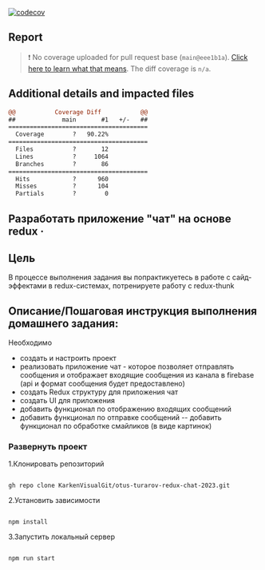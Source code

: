 [![codecov](https://codecov.io/gh/KarkenVisualGit/otus-turarov-redux-chat-2023/graph/badge.svg?token=GRoZyjEJVz)](https://codecov.io/gh/KarkenVisualGit/otus-turarov-redux-chat-2023/tree/redux-chat-2023)

## Report

> :exclamation: No coverage uploaded for pull request base (`main@eee1b1a`). [Click here to learn what that means](https://docs.codecov.io/docs/error-reference?utm_medium=referral&utm_source=github&utm_content=checks&utm_campaign=pr+comments&utm_term=Karken+Turarov#section-missing-base-commit). The diff coverage is `n/a`.

## Additional details and impacted files

```diff
@@           Coverage Diff           @@
##             main       #1   +/-   ##
=======================================
  Coverage        ?   90.22%
=======================================
  Files           ?       12
  Lines           ?     1064
  Branches        ?       86
=======================================
  Hits            ?      960
  Misses          ?      104
  Partials        ?        0

```

## Разработать приложение "чат" на основе redux &middot;

## Цель

В процессе выполнения задания вы попрактикуетесь в работе с сайд-эффектами в redux-системах, потренируете работу с redux-thunk

## Описание/Пошаговая инструкция выполнения домашнего задания:

Необходимо

- создать и настроить проект
- реализовать приложение чат - которое позволяет отправлять сообщения и отображает входящие сообщения из канала в firebase (api и формат сообщения будет предоставлено)
- создать Redux структуру для приложения чат
- создать UI для приложения
- добавить функционал по отображению входящих сообщений
- добавить функционал по отправке сообщений -- добавить функционал по обработке смайликов (в виде картинок)

### Развернуть проект

1.Клонировать репозиторий

```shell

gh repo clone KarkenVisualGit/otus-turarov-redux-chat-2023.git

```

2.Установить зависимости

```shell

npm install

```

3.Запустить локальный сервер

```shell

npm run start
```
